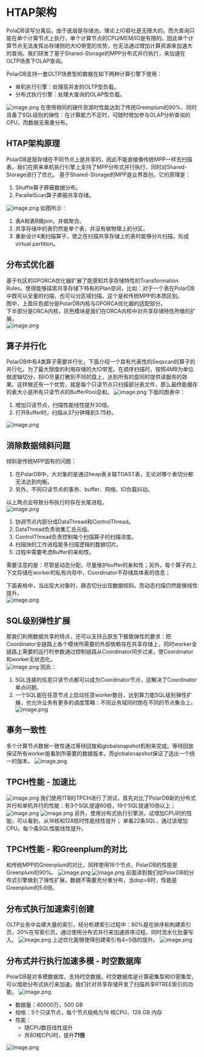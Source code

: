 # HTAP架构

PolaDB读写分离后，由于底层是存储池，理论上IO吞吐是无限大的。而大查询只能在单个计算节点上执行，单个计算节点的CPU/MEM/IO是有限的，因此单个计算节点无法发挥出存储侧的大IO带宽的优势，也无法通过增加计算资源来加速大的查询。我们研发了基于Shared-Storage的MPP分布式并行执行，来加速在OLTP场景下OLAP查询。

PolarDB支持一套OLTP场景型的数据在如下两种计算引擎下使用：

- 单机执行引擎：处理高并发的OLTP型负载。
- 分布式执行引擎：处理大查询的OLAP型负载。

![image.png](pic/3_HTAP_architecture.png)
在使用相同的硬件资源时性能达到了传统Greenplum的90%，同时具备了SQL级别的弹性：在计算能力不足时，可随时增加参与OLAP分析查询的CPU，而数据无需重分布。

## HTAP架构原理

PolarDB底层存储在不同节点上是共享的，因此不能直接像传统MPP一样去扫描表。我们在原来单机执行引擎上支持了MPP分布式并行执行，同时对Shared-Storage进行了优化。
基于Shared-Storage的MPP是业界首创，它的原理是：

1. Shuffle算子屏蔽数据分布。
1. ParallelScan算子屏蔽共享存储。

![image.png](pic/24_principles_of_HTAP.png)
如图所示：

1. 表A和表B做join，并做聚合。
1. 共享存储中的表仍然是单个表，并没有做物理上的分区。
1. 重新设计4类扫描算子，使之在扫描共享存储上的表时能够分片扫描，形成virtual partition。

## 分布式优化器

基于社区的GPORCA优化器扩展了能感知共享存储特性的Transformation Rules。使得能够探索共享存储下特有的Plan空间，比如：对于一个表在PolarDB中既可以全量的扫描，也可以分区域扫描，这个是和传统MPP的本质区别。  
图中，上面灰色部分是PolarDB内核与GPORCA优化器的适配部分。  
下半部分是ORCA内核，灰色模块是我们在ORCA内核中对共享存储特性所做的扩展。  
![image.png](pic/25_distributed_optimizer.png)

## 算子并行化

PolarDB中有4类算子需要并行化，下面介绍一个具有代表性的Seqscan的算子的并行化。为了最大限度的利用存储的大IO带宽，在顺序扫描时，按照4MB为单位做逻辑切分，将IO尽量打散到不同的盘上，达到所有的盘同时提供读服务的效果。这样做还有一个优势，就是每个只读节点只扫描部分表文件，那么最终能缓存的表大小是所有只读节点的BufferPool总和。
![image.png](pic/26_parallelism_of_operators.png)
下面的图表中：

1. 增加只读节点，扫描性能线性提升30倍。
1. 打开Buffer时，扫描从37分钟降到3.75秒。

![image.png](pic/27_parallelism_of_operators_result.png)

## 消除数据倾斜问题

倾斜是传统MPP固有的问题：

1. 在PolarDB中，大对象的是通过heap表关联TOAST​表，无论对哪个表切分都无法达到均衡。
1. 另外，不同只读节点的事务、buffer、网络、IO负载抖动。

以上两点会导致分布执行时存在长尾进程。  
![image.png](pic/28_data_skew.png)

1. 协调节点内部分成DataThread和ControlThread。
1. DataThread负责收集汇总元组。
1. ControlThread负责控制每个扫描算子的扫描进度。
1. 扫描快的工作进程能多扫描逻辑的数据切片。
1. 过程中需要考虑Buffer的亲和性。

需要注意的是：尽管是动态分配，尽量维护buffer的亲和性；另外，每个算子的上下文存储在worker的私有内存中，Coordinator不存储具体表的信息；  

下面表格中，当出现大对象时，静态切分出现数据倾斜，而动态扫描仍然能够线性提升。  
![image.png](pic/29_Solve_data_skew_result.png)

## SQL级别弹性扩展

那我们利用数据共享的特点，还可以支持云原生下极致弹性的要求：把Coordinator全链路上各个模块所需要的外部依赖存在共享存储上，同时worker全链路上需要的运行时参数通过控制链路从Coordinator同步过来，使Coordinator和worker无状态化。  
![image.png](pic/30_SQL_statement-level_scalability.png)
因此：

1. SQL连接的任意只读节点都可以成为Coordinator节点，这解决了Coordinator单点问题。
2. 一个SQL能在任意节点上启动任意worker数目，达到算力能SQL级别弹性扩展，也允许业务有更多的调度策略：不同业务域同时跑在不同的节点集合上。
   ![image.png](pic/31_schedule_workloads.png)

## 事务一致性

多个计算节点数据一致性通过等待回放和globalsnapshot机制来完成。等待回放保证所有worker能看到所需要的数据版本，而globalsnapshot保证了选出一个统一的版本。
![image.png](pic/32_transactional_consistency.png)

## TPCH性能 - 加速比

![image.png](pic/33_TPC-H_performance_Speedup1.png)
我们使用1TB的TPCH进行了测试，首先对比了PolarDB新的分布式并行和单机并行的性能：有3个SQL提速60倍，19个SQL提速10倍以上；  
![image.png](pic/34_TPC-H_performance_Speedup2.png)
![image.png](pic/35_TPC-H_performance_Speedup3.png)
另外，使用分布式执行引擎测，试增加CPU时的性能，可以看到，从16核和128核时性能线性提升；
单看22条SQL，通过该增加CPU，每个条SQL性能线性提升。

## TPCH性能 - 和Greenplum的对比

和传统MPP的Greenplum的对比，同样使用16个节点，PolarDB的性能是Greenplum的90%。
![image.png](pic/36_TPC-H_performance_Comparison_with_Greenplum1.png)
![image.png](pic/37_TPC-H_performance_Comparison_with_Greenplum2.png)
前面讲到我们给PolarDB的分布式引擎做到了弹性扩展，数据不需要充分重分布，当dop=8时，性能是Greenplum的5.6倍。

## 分布式执行加速索引创建

OLTP业务中会建大量的索引，经分析建索引过程中：80%是在排序和构建索引页，20%在写索引页。通过使用分布式并行来加速排序过程，同时流水化批量写入。
![image.png](pic/38_Index_creation_accelerated_by_PX.png)
上述优化能够使得创建索引有4~5倍的提升。
![image.png](pic/39_Index_creation_accelerated_by_PX2.png)

## 分布式并行执行加速多模 - 时空数据库

PolarDB是对多模数据库，支持时空数据。时空数据库是计算密集型和IO密集型，可以借助分布式执行来加速。我们针对共享存储开发了扫描共享RTREE索引的功能。
![image.png](pic/40_spatio-temporal_databases.png)

- 数据量：40000万，500 GB
- 规格：5个只读节点，每个节点规格为16 核CPU、128 GB 内存
- 性能：
  - 随CPU数目线性提升
  - 共80核CPU时，提升**71倍**

![image.png](pic/41_spatio-temporal_databases_result.png)

